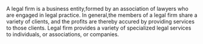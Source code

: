 A legal firm is a business entity,formed by an association of lawyers who are engaged in legal practice.
In general,the members of a legal firm share a variety of clients, and the profits are thereby accured by providing services to those clients.
Legal firm provides a variety of specialized legal services to individuals, or associations, or companies.
